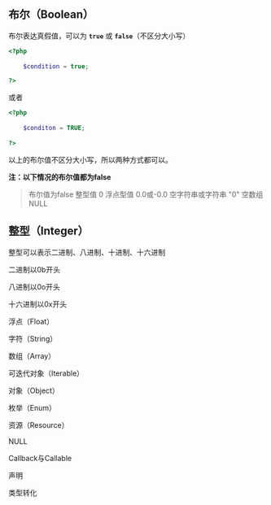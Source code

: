 ## 布尔（Boolean）

布尔表达真假值，可以为 **`true`** 或 **`false`**（不区分大小写）

```php
<?php
    
    $condition = true;

?>
```

或者

```php
<?php
    
    $conditon = TRUE;
    
?>
```

以上的布尔值不区分大小写，所以两种方式都可以。

**注：以下情况的布尔值都为false**

> 布尔值为false
> 整型值 0
> 浮点型值 0.0或-0.0
> 空字符串或字符串 "0"
> 空数组
> NULL



## 整型（Integer）

整型可以表示二进制、八进制、十进制、十六进制

二进制以0b开头

八进制以0o开头

十六进制以0x开头



浮点（Float）



字符（String）



数组（Array）



可迭代对象（Iterable）



对象（Object）



枚举（Enum）



资源（Resource）



NULL



Callback与Callable



声明



类型转化